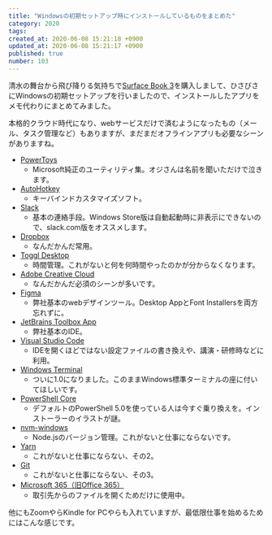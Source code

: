 ```yaml
---
title: "Windowsの初期セットアップ時にインストールしているものをまとめた"
category: 2020
tags: 
created_at: 2020-06-08 15:21:18 +0900
updated_at: 2020-06-08 15:21:17 +0900
published: true
number: 103
---
```


清水の舞台から飛び降りる気持ちで[Surface Book 3](https://amzn.to/3h4dgAr)を購入しまして、ひさびさにWindowsの初期セットアップを行いましたので、インストールしたアプリをメモ代わりにまとめてみました。

本格的クラウド時代になり、webサービスだけで済むようになったもの（メール、タスク管理など）もありますが、まだまだオフラインアプリも必要なシーンがありますね。

- [PowerToys](https://github.com/microsoft/PowerToys)
    - Microsoft純正のユーティリティ集。オジさんは名前を聞いただけで泣きます。
- [AutoHotkey](https://www.autohotkey.com/)
    - キーバインドカスタマイズソフト。
- [Slack](https://slack.com/intl/ja-jp/downloads/windows)
    - 基本の連絡手段。Windows Store版は自動起動時に非表示にできないので、slack.com版をオススメします。
- [Dropbox](https://www.dropbox.com/)
    - なんだかんだ常用。
- [Toggl Desktop](https://toggl.com/toggl-desktop/)
    - 時間管理。これがないと何を何時間やったのかが分からなくなります。
- [Adobe Creative Cloud](https://www.adobe.com/jp/creativecloud/catalog/desktop.html)
    - なんだかんだ必須のシーンが多いです。
- [Figma](https://www.figma.com/downloads/)
    - 弊社基本のwebデザインツール。Desktop AppとFont Installersを両方忘れずに。
- [JetBrains Toolbox App](https://www.jetbrains.com/ja-jp/toolbox-app/)
    - 弊社基本のIDE。
- [Visual Studio Code](https://azure.microsoft.com/ja-jp/products/visual-studio-code/)
    - IDEを開くほどではない設定ファイルの書き換えや、講演・研修時などに利用。
- [Windows Terminal](https://www.microsoft.com/ja-jp/p/windows-terminal/9n0dx20hk701?activetab=pivot:overviewtab)
    - ついに1.0になりました。このままWindows標準ターミナルの座に付いてほしいです。
- [PowerShell Core](https://github.com/PowerShell/Powershell)
    - デフォルトのPowerShell 5.0を使っている人は今すぐ乗り換えを。インストーラーのイラストが謎。
- [nvm-windows](https://github.com/coreybutler/nvm-windows)
    - Node.jsのバージョン管理。これがないと仕事にならないです。
- [Yarn](https://classic.yarnpkg.com/ja/)
    - これがないと仕事にならない、その2。
- [Git](https://git-scm.com/)
    - これがないと仕事にならない、その3。
- [Microsoft 365（旧Office 365）](https://www.office.com/?omkt=ja-jp)
    - 取引先からのファイルを開くためだけに使用中。

他にもZoomやらKindle for PCやらも入れていますが、最低限仕事を始めるためにはこんな感じです。
